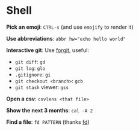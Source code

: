 # Shell

**Pick an emoji**: `CTRL-s` (and use `emojify` to render it)

**Use abbreviations**: `abbr hw="echo hello world"`

**Interactive git**: Use [forgit](https://github.com/wfxr/forgit), useful:
- `git diff`: `gd`
- `git log`: `glo`
- `.gitignore`: `gi`
- `git checkout <branch>`: `gcb`
- `git stash` viewer: `gss`

**Open a csv**: `csvlens <that file>`

**Show the next 3 months**: `cal -A 2`

**Find a file**: `fd PATTERN` (thanks [fd](https://github.com/sharkdp/fd))
